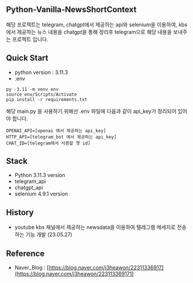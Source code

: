 ## Python-Vanilla-NewsShortContext

해당 프로젝트는 telegram, chatgpt에서 제공하는 api와 selenium을 이용하여, kbs에서 제공하는 뉴스 내용을 chatgpt을 통해 정리후
telegram으로 해당 내용을 보내주는 프로젝트 입니다. 


## Quick Start

- python version : 3.11.3
- .env

```
py -3.11 -m venv env
source env/Scripts/Activate
pip install -r requirements.txt
```

해당 main.py 을 사용하기 위해선 .env 파일에 다음과 같이 api_key가 정리되어 있어야 합니다. 
```
OPENAI_API=[openai 에서 제공하는 api_key]
HTTP_API=[telegram_bot 에서 제공하는 api_key]
CHAT_ID=[telegram에서 사용할 챗 id]
```

## Stack

- Python 3.11.3 version
- telegram_api
- chatgpt_api
- selenium 4.9.1 version


## History

- youtube kbs 채널에서 제공하는 newsdata을 이용하여 텔레그램 메세지로 전송하는 기능 개발 (23.05.27) <br>


## Reference

- Naver_Blog : [https://blog.naver.com/j3heawon/22311336917](https://blog.naver.com/j3heawon/223113369171)
